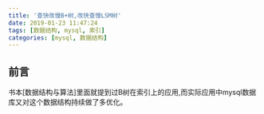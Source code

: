 ```yaml
---
title: '查快改慢B+树,改快查慢LSM树'
date: 2019-01-23 11:47:24
tags: [数据结构, mysql, 索引]
categories: [mysql, 数据结构]
---
```

## 前言
书本[数据结构与算法]里面就提到过B树在索引上的应用,而实际应用中mysql数据库又对这个数据结构持续做了多优化。